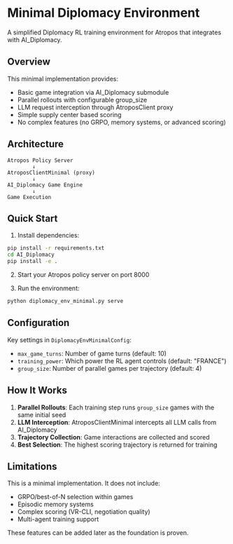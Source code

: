 # Minimal Diplomacy Environment

A simplified Diplomacy RL training environment for Atropos that integrates with AI_Diplomacy.

## Overview

This minimal implementation provides:
- Basic game integration via AI_Diplomacy submodule
- Parallel rollouts with configurable group_size
- LLM request interception through AtroposClient proxy
- Simple supply center based scoring
- No complex features (no GRPO, memory systems, or advanced scoring)

## Architecture

```
Atropos Policy Server
        ↓
AtroposClientMinimal (proxy)
        ↓
AI_Diplomacy Game Engine
        ↓
Game Execution
```

## Quick Start

1. Install dependencies:
```bash
pip install -r requirements.txt
cd AI_Diplomacy
pip install -e .
```

2. Start your Atropos policy server on port 8000

3. Run the environment:
```bash
python diplomacy_env_minimal.py serve
```

## Configuration

Key settings in `DiplomacyEnvMinimalConfig`:
- `max_game_turns`: Number of game turns (default: 10)
- `training_power`: Which power the RL agent controls (default: "FRANCE")
- `group_size`: Number of parallel games per trajectory (default: 4)

## How It Works

1. **Parallel Rollouts**: Each training step runs `group_size` games with the same initial seed
2. **LLM Interception**: AtroposClientMinimal intercepts all LLM calls from AI_Diplomacy
3. **Trajectory Collection**: Game interactions are collected and scored
4. **Best Selection**: The highest scoring trajectory is returned for training

## Limitations

This is a minimal implementation. It does not include:
- GRPO/best-of-N selection within games
- Episodic memory systems
- Complex scoring (VR-CLI, negotiation quality)
- Multi-agent training support

These features can be added later as the foundation is proven.
